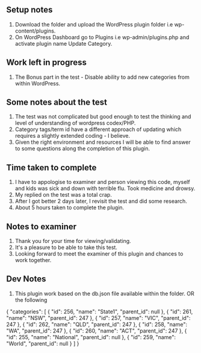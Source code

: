 ## Setup notes
1. Download the folder and upload the WordPress plugin folder i.e wp-content/plugins.
2. On WordPress Dashboard go to Plugins i.e wp-admin/plugins.php and activate plugin name Update Category.

## Work left in progress
1. The Bonus part in the test - Disable ability to add new categories from within WordPress.

## Some notes about the test
1. The test was not complicated but good enough to test the thinking and level of understanding of wordpress codex/PHP.
2. Category tags/term id have a different approach of updating which requires a slightly extended coding - I believe.
3. Given the right environment and resources I will be able to find answer to some questions along the completion of this plugin.

## Time taken to complete
1. I have to appologise to examiner and person viewing this code, myself and kids was sick and down with terrible flu. Took medicine and drowsy.
2. My replied on the test was a total crap.
3. After I got better 2 days later, I revisit the test and did some research.
4. About 5 hours taken to complete the plugin.

## Notes to examiner
1. Thank you for your time for viewing/validating.
2. It's a pleasure to be able to take this test.
3. Looking forward to meet the examiner of this plugin and chances to work together.

## Dev Notes
1. This plugin work based on the db.json file available within the folder. OR the following

{
  "categories": [
    {
      "id": 256,
      "name": "State1",
      "parent_id": null
    },
    {
      "id": 261,
      "name": "NSW",
      "parent_id": 247
    },
    {
      "id": 257,
      "name": "VIC",
      "parent_id": 247
    },
    {
      "id": 262,
      "name": "QLD",
      "parent_id": 247
    },
    {
      "id": 258,
      "name": "WA",
      "parent_id": 247
    },
    {
      "id": 260,
      "name": "ACT",
      "parent_id": 247
    },
    {
      "id": 255,
      "name": "National",
      "parent_id": null
    },
    {
      "id": 259,
      "name": "World",
      "parent_id": null
    }
  ]
}
